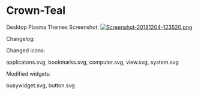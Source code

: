 # Crown-Teal
Desktop Plasma Themes
Screenshot:
[![Screenshot-20181204-123520.png](https://i.postimg.cc/sXTQFkwB/Screenshot-20181204-123520.png)](https://postimg.cc/k6tXKpr9)


Changelog:

Changed icons:

applicatons.svg, bookmarks.svg, computer.svg, view.svg, system.svg

Modified widgets: 

busywidget.svg, button.svg
